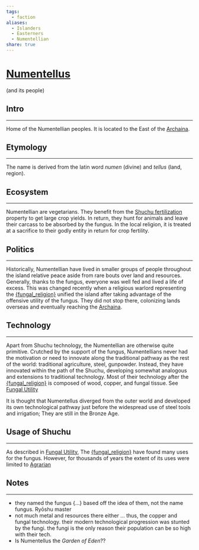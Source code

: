 ```yaml
---
tags:
  - faction
aliases:
  - Islanders
  - Easterners
  - Numentellian
share: true
---
```

# [Numentellus](Numentellus.md#) 
(and its people)
## Intro
---
Home of the Numentellian peoples. It is located to the East of the [Archaina](Archaina.md#).
## Etymology
---
The name is derived from the latin word *numen* (divine) and *tellus* (land, region).
## Ecosystem 
---
Numentellian are vegetarians. They benefit from the [Shuchu fertilization](./Shuchu.md##Ecosystem) property to get large crop yields. In return, they hunt for animals and leave their carcass to be absorbed by the fungus. In the local religion, it is treated at a sacrifice to their godly entity in return for crop fertility. 
## Politics
---
Historically, Numentellian have lived in smaller groups of people throughout the island relative peace aside from rare bouts over land and resources. Generally, thanks to the fungus, everyone was well fed and lived a life of excess. This was changed recently when a religious warlord representing the [{fungal_religion}](%7Bfungal_religion%7D.md#) unified the island after taking advantage of the offensive utility of the fungus. They did not stop there, colonizing lands overseas and eventually reaching the [Archaina](Archaina.md#).
## Technology
---
Apart from Shuchu technology, the Numentellian are otherwise quite primitive. Crutched by the support of the fungus, Numentellians never had the motivation or need to innovate along the traditional pathway as the rest of the world: traditional agriculture, steel, gunpowder. Instead, they have innovated within the path of the Shuchu, developing somewhat analogous and extensions to traditional technology. Most of their technology after the [{fungal_religion}](%7Bfungal_religion%7D.md#) is composed of wood, copper, and fungal tissue. See [Fungal Utility](./Shuchu.md##Fungal%2520Utility)

It is thought that Numentellus diverged from the outer world and developed its own technological pathway just before the widespread use of steel tools and irrigation; They are still in the Bronze Age.
## Usage of Shuchu
---
As described in [Fungal Utility](./Shuchu.md.md##Fungal%2520Utility), The [{fungal_religion}](%7Bfungal_religion%7D.md#) have found many uses for the fungus. However, for thousands of years the extent of its uses were limited to [Agrarian](./Shuchu.md##Humans)
## Notes
---
- they named the fungus {…} based off the idea of them, not the name fungus. Ryōshu master
- not much metal and resources there either ... thus, the copper and fungal technology. their modern technological progression was stunted by the fungi. the fungi is the only reason their population can be so high with their tech.
- Is Numentellus the *Garden of Eden*??

